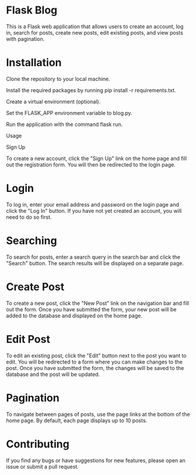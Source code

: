 # Flask Blog
This is a Flask web application that allows users to create an account, log in, search for posts, create new posts, edit existing posts, and view posts with pagination.

# Installation

Clone the repository to your local machine.

Install the required packages by running pip install -r requirements.txt.

Create a virtual environment (optional).

Set the FLASK_APP environment variable to blog.py.

Run the application with the command flask run.

Usage

Sign Up

To create a new account, click the "Sign Up" link on the home page and fill out the registration form. You will then be redirected to the login page.

# Login
To log in, enter your email address and password on the login page and click the "Log In" button. If you have not yet created an account, you will need to do so first.

# Searching
To search for posts, enter a search query in the search bar and click the "Search" button. The search results will be displayed on a separate page.

# Create Post
To create a new post, click the "New Post" link on the navigation bar and fill out the form. Once you have submitted the form, your new post will be added to the database and displayed on the home page.

# Edit Post
To edit an existing post, click the "Edit" button next to the post you want to edit. You will be redirected to a form where you can make changes to the post. Once you have submitted the form, the changes will be saved to the database and the post will be updated.

# Pagination
To navigate between pages of posts, use the page links at the bottom of the home page. By default, each page displays up to 10 posts.

# Contributing
If you find any bugs or have suggestions for new features, please open an issue or submit a pull request.
